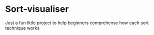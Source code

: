 # Sort-visualiser
Just a fun little project to help beginners comprehense how each sort technique works
